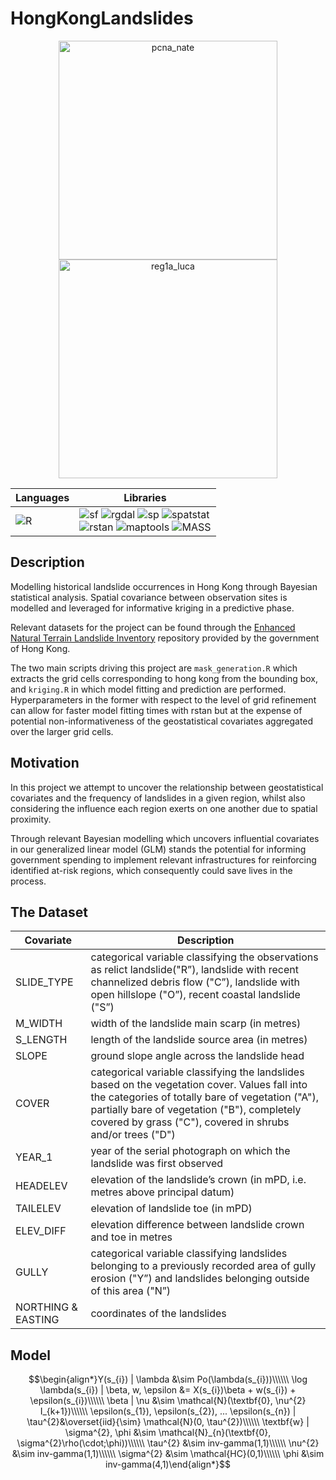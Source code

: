 # HongKongLandslides

<p align="center">
    <img src="./media/pcna.png" height="350" alt="pcna_nate"/>
    <img src="./media/reg1a.png" height="350" alt="reg1a_luca"/>
</p>

|**Languages** | **Libraries** |
| -----| ---- |
|![R](https://img.shields.io/badge/R-ff1111) |![sf](https://img.shields.io/badge/sf-1.0.9-ff1111) ![rgdal](https://img.shields.io/badge/rgdal-1.6.2-ff1111) ![sp](https://img.shields.io/badge/sp-1.4.6-ff1111) ![spatstat](https://img.shields.io/badge/spatstat-3.0.2-ff1111) <br> ![rstan](https://img.shields.io/badge/rstan-2.21.7-ff1111) ![maptools](https://img.shields.io/badge/maptools-1.1.3-ff1111) ![MASS](https://img.shields.io/badge/MASS-7.3.54-ff1111)

<a name="description"/>

## Description
Modelling historical landslide occurrences in Hong Kong through Bayesian statistical analysis.  Spatial covariance between observation sites is modelled and leveraged for informative kriging in a predictive phase. 

Relevant datasets for the project can be found through the [Enhanced Natural Terrain Landslide Inventory](https://data.gov.hk/en-data/dataset/hk-cedd-csu-cedd-entli) repository provided by the government of Hong Kong.  

The two main scripts driving this project are `mask_generation.R` which extracts the grid cells corresponding to hong kong from the bounding box, and `kriging.R` in which model fitting and prediction are performed. Hyperparameters in the former with respect to the level of grid refinement can allow for faster model fitting times with rstan but at the expense of potential non-informativeness of the geostatistical covariates aggregated over the larger grid cells. 

<a name="motivation"/>

## Motivation
In this project we attempt to uncover the relationship between geostatistical covariates and the frequency of landslides in a given region, whilst also considering the influence each region exerts on one another due to spatial proximity. 

Through relevant Bayesian modelling which uncovers influential covariates in our generalized linear model (GLM) stands the potential for informing government spending to implement relevant infrastructures for reinforcing identified at-risk regions, which consequently could save lives in the process.

<a name="dataset"/>

## The Dataset

|**Covariate** | **Description** |
| -----| ---- |
| SLIDE_TYPE | categorical variable classifying the observations as relict landslide("R”),  landslide with recent channelized debris flow ("C”), landslide with open hillslope ("O”), recent coastal landslide ("S”) |
| M_WIDTH | width of the landslide main scarp (in metres) |
| S_LENGTH | length of the landslide source area (in metres) |
| SLOPE | ground slope angle across the landslide head |
| COVER | categorical variable classifying the landslides based on the vegetation cover. Values fall into the categories of totally bare of vegetation ("A"), partially bare of vegetation ("B"), completely covered by grass ("C"), covered in shrubs and/or trees ("D") |
| YEAR_1 | year of the serial photograph on which the landslide was first observed |
| HEADELEV | elevation of the landslide’s crown (in mPD, i.e. metres above principal datum) |
| TAILELEV | elevation of landslide toe (in mPD) |
| ELEV_DIFF | elevation difference between landslide crown and toe in metres |
| GULLY | categorical variable classifying landslides belonging to a previously recorded area of gully erosion ("Y”) and landslides belonging outside of this area ("N”) |
| NORTHING & EASTING | coordinates of the landslides |

<a name="model"/>

## Model 
$$\begin{align*}Y(s_{i}) | \lambda &\sim Po(\lambda(s_{i}))\\\\\\
\log \lambda(s_{i}) | \beta, w, \epsilon &= X(s_{i})\beta + w(s_{i}) + \epsilon(s_{i})\\\\\\
\beta | \nu &\sim \mathcal{N}(\textbf{0}, \nu^{2} I_{k+1})\\\\\\
\epsilon(s_{1}), \epsilon(s_{2}), ... \epsilon(s_{n}) | \tau^{2}&\overset{iid}{\sim} \mathcal{N}(0, \tau^{2})\\\\\\
\textbf{w} | \sigma^{2}, \phi &\sim \mathcal{N}_{n}(\textbf{0}, \sigma^{2}\rho(\cdot;\phi))\\\\\\
\tau^{2} &\sim inv-gamma(1,1)\\\\\\
\nu^{2} &\sim inv-gamma(1,1)\\\\\\
\sigma^{2} &\sim \mathcal{HC}(0,1)\\\\\\
\phi &\sim inv-gamma(4,1)\end{align*}$$



